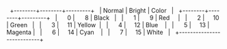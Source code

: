   +--------+--------+---------+
  | Normal | Bright | Color   |
  +--------+--------+---------+
  |      0 |      8 | Black   |
  |      1 |      9 | Red     |
  |      2 |     10 | Green   |
  |      3 |     11 | Yellow  |
  |      4 |     12 | Blue    |
  |      5 |     13 | Magenta |
  |      6 |     14 | Cyan    |
  |      7 |     15 | White   |
  +---------------------------+ 